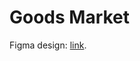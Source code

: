 # Goods Market

Figma design: [link](https://www.figma.com/file/HvV4XMzrU6e3HkbCDjSPHU/GoodsMarket?type=design&node-id=0%3A1&mode=design&t=vIIS568z7wEXmLO0-1).

